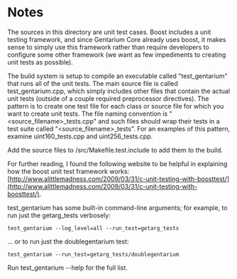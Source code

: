 # Notes
The sources in this directory are unit test cases.  Boost includes a
unit testing framework, and since Gentarium Core already uses boost, it makes
sense to simply use this framework rather than require developers to
configure some other framework (we want as few impediments to creating
unit tests as possible).

The build system is setup to compile an executable called "test_gentarium"
that runs all of the unit tests.  The main source file is called
test_gentarium.cpp, which simply includes other files that contain the
actual unit tests (outside of a couple required preprocessor
directives).  The pattern is to create one test file for each class or
source file for which you want to create unit tests.  The file naming
convention is "<source_filename>_tests.cpp" and such files should wrap
their tests in a test suite called "<source_filename>_tests".  For an
examples of this pattern, examine uint160_tests.cpp and
uint256_tests.cpp.

Add the source files to /src/Makefile.test.include to add them to the build.

For further reading, I found the following website to be helpful in
explaining how the boost unit test framework works:
[http://www.alittlemadness.com/2009/03/31/c-unit-testing-with-boosttest/](http://www.alittlemadness.com/2009/03/31/c-unit-testing-with-boosttest/).

test_gentarium has some built-in command-line arguments; for
example, to run just the getarg_tests verbosely:

    test_gentarium --log_level=all --run_test=getarg_tests

... or to run just the doublegentarium test:

    test_gentarium --run_test=getarg_tests/doublegentarium

Run  test_gentarium --help   for the full list.

